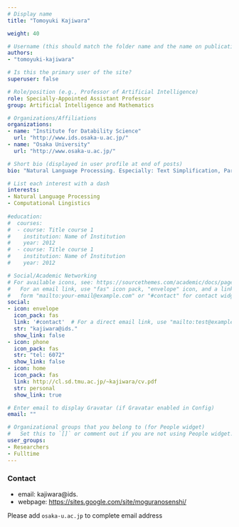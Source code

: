 ```yaml
---
# Display name
title: "Tomoyuki Kajiwara"

weight: 40

# Username (this should match the folder name and the name on publications)
authors:
- "tomoyuki-kajiwara"

# Is this the primary user of the site?
superuser: false

# Role/position (e.g., Professor of Artificial Intelligence)
role: Specially-Appointed Assistant Professor
group: Artificial Intelligence and Mathematics

# Organizations/Affiliations
organizations:
- name: "Institute for Datability Science"
  url: "http://www.ids.osaka-u.ac.jp/"
- name: "Osaka University"
  url: "http://www.osaka-u.ac.jp/"

# Short bio (displayed in user profile at end of posts)
bio: "Natural Language Processing. Especially: Text Simplification, Paraphrasing, Semantic Textual Similarity, Quality Estimation."

# List each interest with a dash
interests:
- Natural Language Processing
- Computational Lingistics
  
#education:
#  courses:
#  - course: Title course 1
#    institution: Name of Institution
#    year: 2012
#  - course: Title course 1
#    institution: Name of Institution
#    year: 2012

# Social/Academic Networking
# For available icons, see: https://sourcethemes.com/academic/docs/page-builder/#icons
#   For an email link, use "fas" icon pack, "envelope" icon, and a link in the
#   form "mailto:your-email@example.com" or "#contact" for contact widget.
social:
- icon: envelope
  icon_pack: fas
  link: '#contact'  # For a direct email link, use "mailto:test@example.org".
  str: "kajiwara@ids."
  show_link: false
- icon: phone
  icon_pack: fas
  str: "tel: 6072"
  show_link: false
- icon: home
  icon_pack: fas
  link: http://cl.sd.tmu.ac.jp/~kajiwara/cv.pdf
  str: personal
  show_link: true

# Enter email to display Gravatar (if Gravatar enabled in Config)
email: ""

# Organizational groups that you belong to (for People widget)
#   Set this to `[]` or comment out if you are not using People widget.
user_groups:
- Researchers
- Fulltime
---
```


### Contact
- email: kajiwara@ids.
- webpage: https://sites.google.com/site/moguranosenshi/


Please add `osaka-u.ac.jp` to complete email address